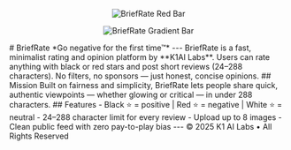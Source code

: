 <p align="center">
  <img src="https://singlecolorimage.com/get/ff0000/600x8" alt="BriefRate Red Bar"/>
</p>
<p align="center">
  <img src="https://quickchart.io/gradient?width=600&height=8&colors=000000,ff0000,007bff" alt="BriefRate Gradient Bar"/>
</p>
# BriefRate  
*Go negative for the first time™*  
---
BriefRate is a fast, minimalist rating and opinion platform by **K1AI Labs**.  
Users can rate anything with black or red stars and post short reviews (24–288 characters).  
No filters, no sponsors — just honest, concise opinions.
## Mission
Built on fairness and simplicity, BriefRate lets people share quick, authentic viewpoints — whether glowing or critical — in under 288 characters.
## Features
- Black ⭐ = positive | Red ⭐ = negative | White ⭐ = neutral  
- 24–288 character limit for every review  
- Upload up to 8 images  
- Clean public feed with zero pay-to-play bias  
---
© 2025 K1 AI Labs • All Rights Reserved 
